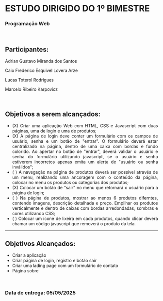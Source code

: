<h1>ESTUDO DIRIGIDO DO 1º BIMESTRE</h1>
<h3>Programação Web</h3>
<br>
<h2>Participantes:</h2>
<p>Adrian Gustavo Miranda dos Santos</p>
<p>Caio Frederico Esquivel Lovera Arze</p>
<p>Lucas Toterol Rodrigues</p>
<p>Marcelo Ribeiro Karpovicz</p>
<br>
<h2>Objetivos a serem alcançados:</h2>
<ul style="text-align: justify">
    <li>(X) Criar uma aplicação Web com HTML, CSS e Javascript com duas páginas, uma de login e uma de produtos;</li>
    <li>(X) A página de login deve conter um formulário com os campos de usuário, senha e um botão de "entrar". O formulário deverá estar centralizado na página, dentro de uma caixa com bordas e fundo colorido. Ao apertar no botão de "entrar", deverá validar o usuário e senha do formulário utilizando javascript, se o usuário e senha estiverem incorretos apenas emita um alerta de "usuário ou senha inválidos";</li>
    <li>( ) A navegação na página de produtos deverá ser possível através de um menu, realizando uma ancoragem com o conteúdo da página, colocar no menu os produtos ou categorias dos produtos;</li>
    <li>(X) Colocar um botão de "sair" no menu que retornará o usuário para a página de login;</li>
    <li>( ) Na página de produtos, mostrar ao menos 6 produtos diferntes, contendo imagens, descrição detalhada e preço. Empilhar os produtos verticalmente e dentro de caixas com bordas arredondadas, sombras e cores utilizando CSS;</li>
    <li>( ) Colocar um ícone de lixeira em cada produtos, quando clicar deverá chamar um código javascript que removerá o produto da tela.</li>
</ul>
<hr>
<h2>Objetivos Alcançados:</h2>
<ul style="text-align: justfy"> 
    <li>Criar a aplicação</li>
    <li>Criar página de login, registro e botão sair</li>
    <li>Criar uma lading page com um formulário de contato</li>
    <li>Página sobre</li>
</ul>
<br>
<h3>Data de entrega: 05/05/2025 </h3>